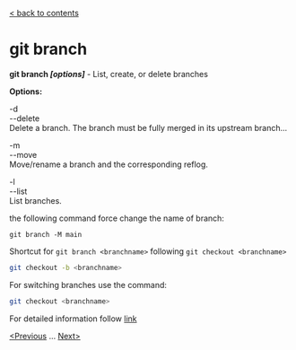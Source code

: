 [< back to contents](./readme.md)

# git branch

**git branch *[options]*** - List, create, or delete branches

**Options:**

-d   
--delete  
Delete a branch. The branch must be fully merged in its upstream branch...

-m  
--move  
Move/rename a branch and the corresponding reflog.

-l  
--list  
List branches.

the following command force change the name of branch:
```bash-
git branch -M main
```
Shortcut for `git branch <branchname>` following `git checkout <branchname>` 
```bash
git checkout -b <branchname>
```
For switching branches use the command:
```bash
git checkout <branchname>
```

For detailed information follow [link](https://git-scm.com/docs/git-branch)

[<Previous](./log.md) ... [Next>](./remote.md)